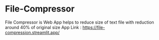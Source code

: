 # File-Compressor
File Compressor is Web App helps to reduce size of text file with reduction around 40% of original size
App Link : https://file-compression.streamlit.app/
